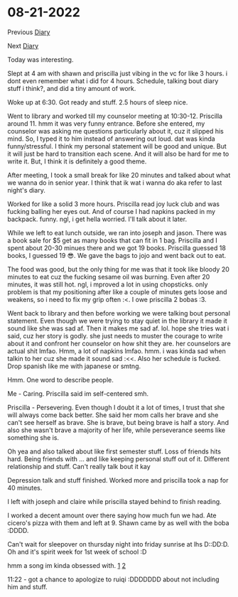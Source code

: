 # 08-21-2022

Previous [Diary](https://aryanmangla23.github.io/08-20-2022/)

Next [Diary](https://aryanmangla23.github.io/08-22-2022/)

Today was interesting.

Slept at 4 am with shawn and priscilla just vibing in the vc for like 3 hours. i dont even remember what i did for 4 hours. Schedule, talking bout diary stuff i think?, and did a tiny amount of work. 

Woke up at 6:30. Got ready and stuff. 2.5 hours of sleep nice.

Went to library and worked till my counselor meeting at 10:30-12. Priscilla around 11. hmm it was very funny entrance. Before she entered, my counselor was asking me questions particularly about it, cuz it slipped his mind. So, I typed it to him instead of answering out loud. dat was kinda funny/stressful. I think my personal statement will be good and unique. But it will just be hard to transition each scene. And it will also be hard for me to write it. But, I think it is definitely a good theme.

After meeting, I took a small break for like 20 minutes and talked about what we wanna do in senior year. I think that ik wat i wanna do aka refer to last night's diary. 

Worked for like a solid 3 more hours. Priscilla read joy luck club and was fucking balling her eyes out. And of course I had napkins packed in my backpack. funny. ngl, i get hella worried. I'll talk about it later. 

While we left to eat lunch outside, we ran into joseph and jason. There was a book sale for $5 get as many books that can fit in 1 bag. Priscilla and I spent about 20-30 minues there and we got 19 books. Priscilla guessed 18 books, I guessed 19 😎. We gave the bags to jojo and went back out to eat. 

The food was good, but the only thing for me was that it took like bloody 20 minutes to eat cuz the fucking sesame oil was burning. Even after 20 minutes, it was still hot. ngl, i mproved a lot in using chopsticks. only problem is that my positioning after like a couple of minutes gets loose and weakens, so i need to fix my grip often :<. I owe priscilla 2 bobas :3.

Went back to library and then before working we were talking bout personal statement. Even though we were trying to stay quiet in the library it made it sound like she was sad af. Then it makes me sad af. lol. hope she tries wat i said, cuz her story is godly. she just needs to muster the courage to write about it and confront her counselor on how shit they are. her counselors are actual shit lmfao. Hmm, a lot of napkins lmfao. hmm. i was kinda sad when talkin to her cuz she made it sound sad :<<. Also her schedule is fucked. Drop spanish like me with japanese or smtng. 

Hmm. One word to describe people.

Me - Caring. Priscilla said im self-centered smh. 

Priscilla -  Persevering. Even though I doubt it a lot of times, I trust that she will always come back better. She said her mom calls her brave and she can't see herself as brave. She is brave, but being brave is half a story. And also she wasn't brave a majority of her life, while perseverance seems like something she is.

Oh yea and also talked about like first semester stuff. Loss of friends hits hard. Being friends with ... and like keeping personal stuff out of it. Different relationship and stuff. Can't really talk bout it kay

Depression talk and stuff finished. Worked more and priscilla took a nap for 40 minutes. 

I left with joseph and claire while priscilla stayed behind to finish reading.

I worked a decent amount over there saying how much fun we had. Ate cicero's pizza with them and left at 9. Shawn came by as well with the boba :DDDD. 

Can't wait for sleepover on thursday night into friday sunrise at lhs D::DD:D. Oh and it's spirit week for 1st week of school :D

hmm a song im kinda obsessed with. [1](https://open.spotify.com/track/1gOvzXkmOXZI5IcT2T10YI?si=ddb9f1c998f04bf7) [2](https://open.spotify.com/track/7zwn1eykZtZ5LODrf7c0tS?si=689930dda0af4fca) 

11:22 - got a chance to apologize to ruiqi :DDDDDDD about not including him and stuff.
